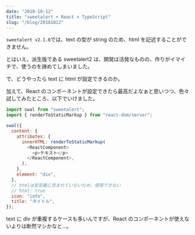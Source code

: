 ```yaml
---
date: "2018-10-12"
title: "sweetalert × React × TypeScript"
slug: "/blog/20181012"
---
```


`sweetalert v2.1.0`では、text の型が string のため、html を記述することができません。

とはいえ、派生版である sweetalert2 は、開発は活発なものの、作りがイマイチで、使うのを諦めてしまいました。

で、どうやったら text に html が設定できるのか。

加えて、React のコンポーネントが設定できたら最高だよなぁと思いつつ、色々試してみたところ、以下でいけました。

```js
import swal from "sweetalert";
import { renderToStaticMarkup } from "react-dom/server";

swal({
  content: {
    attributes: {
      innerHTML: renderToStaticMarkup(
        <ReactComponent>
          <p>テキスト</p>
        </ReactComponent>,
      ),
    },
    element: "div",
  },
  // htmlは型定義に含まれていないため、使用できない
  // html: true
  icon: "info",
  title: "タイトル",
});
```

text に div が重複するケースも多いんですが、React のコンポーネントが使えないよりは断然マシかなと…。
